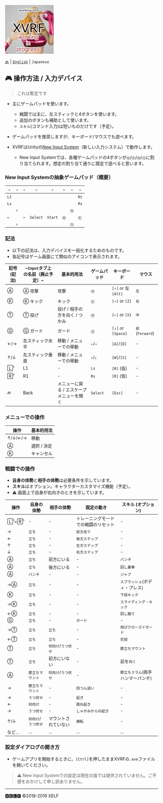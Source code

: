 <img src="../image/xvrf-title-icon.png"/>

[🔙](README.md) | [`English`](../controls.md) | `Japanese`

## 🎮 操作方法 / 入力デバイス

> これは暫定です

* 主にゲームパッドを使います。
  * 戦闘では主に、左スティックと4ボタンを使います。
  * 追加のボタンも補助として使います。
  * `スキル`(コマンド入力)は短いものだけです（予定）。
* ゲームパッドを推奨しますが、キーボード/マウスでも遊べます。

* XVRFはUnityの[New Input System](https://github.com/Unity-Technologies/InputSystem)（新しい入力システム）で動作します。
  * New Input Systemでは、各種ゲームパッドの4ボタンが`Ⓝ`/`Ⓔ`/`Ⓦ`/`Ⓢ`に割り当てられます。想定の割り当て通りに既定で遊べると思います。

### New Input Systemの抽象ゲームパッド（概要）

| - | - | - | - | - | - | - | - |
|----|----|----|----|----|----|----|----|
| `Lt` | | | | | | | `Rt` |
| `Ls` | | | | | | | `Rs` |
| |`↑`| | | | |`Ⓝ`| |
|`←`| |`→`|`Select` | `Start` |`Ⓦ`| |`Ⓔ`|
| |`↓`| | | | |`Ⓢ`| |

### 記法

* 以下の記法は、入力デバイスを一般化するためのものです。
* 各記号はゲーム画面にて類似のアイコンで表示されます。

|記号 (記法)|~`Input`タブ上の名前（廃止予定）~|基本的用法|ゲームパッド|キーボード|マウス|
|----|----|----|----|----|----|
|Ⓐ|Ⓐ 攻撃|攻撃|`Ⓝ`|`[↑]` or 左 `[Alt]`|`左`|
|Ⓚ|Ⓚ キック|キック|`Ⓔ`|`[→]` or `[Z]`|`右`|
|Ⓣ|Ⓣ 投げ|投げ / 相手の方を向く / つかみ|`Ⓦ`|`[←]` or `[X]`|`中`|
|Ⓖ|Ⓖ ガード|ガード|`Ⓢ`|`[↓]` or `[Space]`|`前` (`Forward`)|
|←/→|左スティック水平|移動 / メニューでの移動|`←`/`→`|`[A]`/`[D]`|-|
|↑/↓|左スティック垂直|移動 / メニューでの移動|`↑`/`↓`|`[W]`/`[S]`|-|
|🄻¹|L1|-|`Ls`|`[R]` (仮)|-|
|🅁¹|R1|-|`Rs`|`[R]` (仮)|-|
|🔙|Back|メニューに戻る / エスケープメニューを開く|`Select`|`[Esc]`|-|

### メニューでの操作

|操作|基本的用法|
|----|----|
|↑/↓/←/→|移動|
|Ⓐ|選択 / 決定|
|Ⓚ|キャンセル|

### 戦闘での操作

* **自身の体勢**と**相手の体勢**は必要条件を示しています。
* **スキル**はオプション。キャラクターカスタマイズ機能（予定）。
* ⚠ 画面上で自身が右向きのときを示しています。

|操作|自身の体勢|相手の体勢|既定の動き|スキル (オプション)|
|----|----|----|----|----|
|🄻¹+🅁¹|-|-|トレーニングモードでの戦闘のリセット|-|
|→|`立ち`|-|`前方走り`|-|
|←|`立ち`|-|`後方ステップ`|-|
|↑|`立ち`|-|`左方ステップ`|-|
|↓|`立ち`|-|`右方ステップ`|-|
|Ⓐ|`立ち`|前方にいる|-|`パンチ`|
|Ⓐ|`立ち`|後方にいる|-|`回し裏拳`|
|Ⓐ|`パンチ`|-|-|`ジャブ`|
|→Ⓐ|`立ち`|-|-|`スプラッシュ`(ボディ・プレス) |
|Ⓚ|`立ち`|-|-|`下段キック`|
|→Ⓚ|`立ち`|-|-|`スライディング・キック`|
|←Ⓚ|`立ち`|-|-|`回し蹴り`|
|Ⓖ|`立ち`|-|`ガード`|-|
|→Ⓣ|`立ち`|`立ち`|-|`飛びクローズドガード`|
|←Ⓣ|`立ち`|`立ち`|-|`巴投`|
|Ⓣ|`立ち`|`仰向け`/`うつ伏せ`|-|`膝立ちマウント`|
|Ⓣ|`立ち`|前方にいない|-|前を`向く`|
|Ⓐ|`膝立ちマウント`|`仰向け`/`うつ伏せ`|-|`膝立ちスラム`(両手ハンマーパンチ)|
|→|`膝立ちマウント`|-|`四つん這い`|-|
|→|`うつ伏せ`|-|`起き`|-|
|←|`仰向け`|-|`跳ね起き`|-|
|→|`うつ伏せ`|-|`しゃがみからの起き`|-|
|↑/↓|`仰向け`/`うつ伏せ`|マウントされていない|`横転`|-|
|など…|…|…|…|…|

### 設定ダイアログの開き方

* ゲームアプリを開始するときに、`[Ctrl]`を押したままXVRFの`.exe`ファイルを開いてください。
> ⚠ New Input Systemでの設定は現在の版では提供されていません。ご不便をおかけして申し訳ありません。

--------
🆇🅴🅻🅵
©2018-2019 XELF

